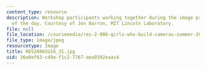 ```yaml
---
content_type: resource
description: Workshop participants working together during the image processing part
  of the day. Courtesy of Jon Barron, MIT Lincoln Laboratory.
file: null
file_location: /coursemedia/res-2-006-girls-who-build-cameras-summer-2016/36e0ef63c49ef1c27767aea9392eaac4_RES2006SU16_31.jpg
file_type: image/jpeg
resourcetype: Image
title: RES2006SU16_31.jpg
uid: 36e0ef63-c49e-f1c2-7767-aea9392eaac4
---
```

